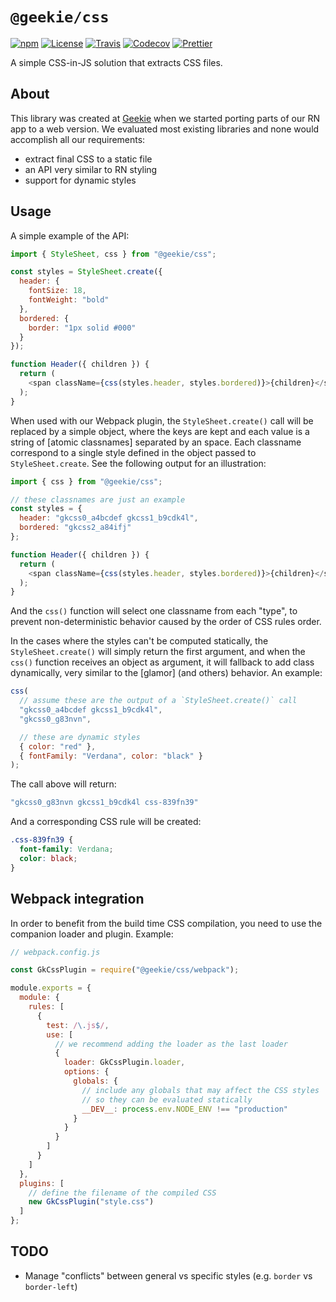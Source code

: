 # `@geekie/css`

[![npm](https://badgen.net/npm/v/@geekie/css)](https://npmjs.org/@geekie/css)
[![License](https://badgen.net/badge/license/MIT/blue)](LICENSE)
[![Travis](https://badgen.net/travis/geekie/css)](https://travis-ci.com/geekie/css)
[![Codecov](https://badgen.net/codecov/c/github/geekie/css)](https://codecov.io/gh/geekie/css)
[![Prettier](https://badgen.net/badge/code%20style/prettier/ff69b4)](https://github.com/prettier/prettier)

A simple CSS-in-JS solution that extracts CSS files.

## About

This library was created at [Geekie] when we started porting parts of our RN app to a web version. We evaluated most existing libraries and none would accomplish all our requirements:

- extract final CSS to a static file
- an API very similar to RN styling
- support for dynamic styles

## Usage

A simple example of the API:

```js
import { StyleSheet, css } from "@geekie/css";

const styles = StyleSheet.create({
  header: {
    fontSize: 18,
    fontWeight: "bold"
  },
  bordered: {
    border: "1px solid #000"
  }
});

function Header({ children }) {
  return (
    <span className={css(styles.header, styles.bordered)}>{children}</span>
  );
}
```

When used with our Webpack plugin, the `StyleSheet.create()` call will be replaced by a simple object, where the keys are kept and each value is a string of [atomic classnames] separated by an space. Each classname correspond to a single style defined in the object passed to `StyleSheet.create`. See the following output for an illustration:

```js
import { css } from "@geekie/css";

// these classnames are just an example
const styles = {
  header: "gkcss0_a4bcdef gkcss1_b9cdk4l",
  bordered: "gkcss2_a84ifj"
};

function Header({ children }) {
  return (
    <span className={css(styles.header, styles.bordered)}>{children}</span>
  );
}
```

And the `css()` function will select one classname from each "type", to prevent non-deterministic behavior caused by the order of CSS rules order.

In the cases where the styles can't be computed statically, the `StyleSheet.create()` will simply return the first argument, and when the `css()` function receives an object as argument, it will fallback to add class dynamically, very similar to the [glamor] (and others) behavior. An example:

```js
css(
  // assume these are the output of a `StyleSheet.create()` call
  "gkcss0_a4bcdef gkcss1_b9cdk4l",
  "gkcss0_g83nvn",

  // these are dynamic styles
  { color: "red" },
  { fontFamily: "Verdana", color: "black" }
);
```

The call above will return:

<!-- prettier-ignore -->
```js
"gkcss0_g83nvn gkcss1_b9cdk4l css-839fn39"
```

And a corresponding CSS rule will be created:

```css
.css-839fn39 {
  font-family: Verdana;
  color: black;
}
```

## Webpack integration

In order to benefit from the build time CSS compilation, you need to use the companion loader and plugin. Example:

```js
// webpack.config.js

const GkCssPlugin = require("@geekie/css/webpack");

module.exports = {
  module: {
    rules: [
      {
        test: /\.js$/,
        use: [
          // we recommend adding the loader as the last loader
          {
            loader: GkCssPlugin.loader,
            options: {
              globals: {
                // include any globals that may affect the CSS styles
                // so they can be evaluated statically
                __DEV__: process.env.NODE_ENV !== "production"
              }
            }
          }
        ]
      }
    ]
  },
  plugins: [
    // define the filename of the compiled CSS
    new GkCssPlugin("style.css")
  ]
};
```

## TODO

- Manage "conflicts" between general vs specific styles (e.g. `border` vs `border-left`)

[geekie]: https://www.geekie.com.br
